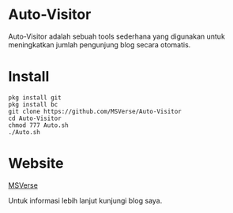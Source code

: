 # Auto-Visitor
Auto-Visitor adalah sebuah tools sederhana yang digunakan untuk meningkatkan jumlah pengunjung blog secara otomatis.

# Install
```
pkg install git
pkg install bc
git clone https://github.com/MSVerse/Auto-Visitor
cd Auto-Visitor
chmod 777 Auto.sh
./Auto.sh
```
# Website
[MSVerse](https://rebrand.ly/Auto-Visitor-Blog) 

Untuk informasi lebih lanjut kunjungi blog saya. 
